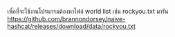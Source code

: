 เพื่อที่จะใช้งานโปรแกรมต้องหาไฟล์ world list เช่น rockyou.txt มารัน <br>
https://github.com/brannondorsey/naive-hashcat/releases/download/data/rockyou.txt
